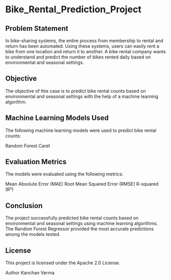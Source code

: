 # Bike_Rental_Prediction_Project

## Problem Statement

In bike-sharing systems, the entire process from membership to rental and return has been automated. Using these systems, users can easily rent a bike from one location and return it to another. A bike rental company wants to understand and predict the number of bikes rented daily based on environmental and seasonal settings.

## Objective

The objective of this case is to predict bike rental counts based on environmental and seasonal settings with the help of a machine learning algorithm.

## Machine Learning Models Used
The following machine learning models were used to predict bike rental counts:

Random Forest 
Caret

## Evaluation Metrics
The models were evaluated using the following metrics:

Mean Absolute Error (MAE)
Root Mean Squared Error (RMSE)
R-squared (R²)

## Conclusion
The project successfully predicted bike rental counts based on environmental and seasonal settings using machine learning algorithms. The Random Forest Regressor provided the most accurate predictions among the models tested.

## License
This project is licensed under the Apache 2.0 License.

Author
Kanchan Verma
